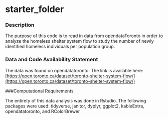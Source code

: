 # starter_folder

### Description
The purpose of this code is to read in data from opendataToronto in order to analyze
the homeless shelter system flow to study the number of newly identified homeless individuals
per population group.

### Data and Code Availability Statement

The data was found on opendatatoronto. The link is available here:
[https://open.toronto.ca/dataset/toronto-shelter-system-flow/](https://open.toronto.ca/dataset/toronto-shelter-system-flow/)

###Computational Requirements

The entirety of this data analysis was done in Rstudio. 
The following packages were used: tidyverse, janitor, dyplyr, ggplot2, kableExtra, 
opendatatoronto, and RColorBrewer

